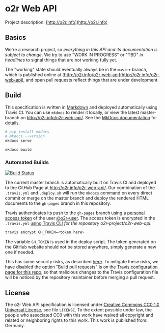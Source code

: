 # o2r Web API

Project description: [http://o2r.info](http://o2r.info)

## Basics

We're a research project, so _everything in this API and its documentation is subject to change_.
We try to use "WORK IN PROGRESS" or "TBD" _in headlines_ to signal things that are not working fully yet.

The "working" state should eventually always be in the `master` branch, which is published online at [http://o2r.info/o2r-web-api](http://o2r.info/o2r-web-api), and open pull requests reflect things that are under development.

## Build

This specification is written in [Markdown](https://daringfireball.net/projects/markdown/) and deployed automatically using Travis CI.
You can use `mkdocs` to render it locally, or view the latest master-branch on <http://o2r.info/o2r-web-api/>. See the [MkDocs documentation](http://www.mkdocs.org/) for details.

```bash
# pip install mkdocs
# mkdocs --version
mkdocs serve

mkdocs build
```

### Automated Builds

[![Build Status](https://travis-ci.org/o2r-project/o2r-web-api.svg?branch=master)](https://travis-ci.org/o2r-project/o2r-web-api)

The current master branch is automatically built on Travis CI and deployed to the GitHub Page at <http://o2r.info/o2r-web-api/>. Our combination of the `.travis.yml` and `.deploy.sh` will run the `mkdocs` command on every direct commit or merge on the master branch and deploy the rendered HTML documents to the `gh-pages` branch in this repository.

Travis authenticates its push to the `gh-pages` branch using a [personal access token](https://github.com/settings/tokens) of the user [@o2r-user](https://github.com/o2r-user). The access token is encrypted in the `.travis.yml` [using Travis CLI](https://docs.travis-ci.com/user/encryption-keys/) _for the repository o2r-project/o2r-web-api_:

```bash
travis encrypt GH_TOKEN=<token here>
```

The variable `GH_TOKEN` is used in the deploy script. The token generated on the GitHub website should not be stored anywhere, simply generate a new one if needed.

This has some security risks, as described [here](https://gist.github.com/domenic/ec8b0fc8ab45f39403dd#sign-up-for-travis-and-add-your-project). To mitigate these risks, we have disabled the option "Build pull requests" is on the [Travis configuration page for this repo](https://travis-ci.org/o2r-project/o2r-web-api/settings), so that malicious changes to the Travis configuration file will be noticed by the repository maintainer before merging a pull request.

## License

The o2r Web API specification is licensed under [Creative Commons CC0 1.0 Universal License](https://creativecommons.org/publicdomain/zero/1.0/), see file `LICENSE`.
To the extent possible under law, the people who associated CC0 with this work have waived all copyright and related or neighboring rights to this work.
This work is published from: Germany.
